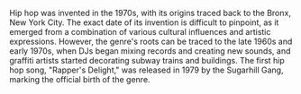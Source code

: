 Hip hop was invented in the 1970s, with its origins traced back to the Bronx, New York City. The exact date of its invention is difficult to pinpoint, as it emerged from a combination of various cultural influences and artistic expressions. However, the genre's roots can be traced to the late 1960s and early 1970s, when DJs began mixing records and creating new sounds, and graffiti artists started decorating subway trains and buildings. The first hip hop song, "Rapper's Delight," was released in 1979 by the Sugarhill Gang, marking the official birth of the genre.